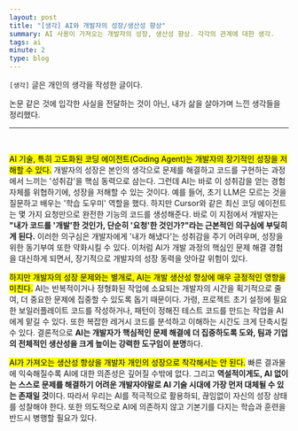 ```yaml
---
layout: post
title: "[생각] AI와 개발자의 성장/생산성 향상"
summary: AI 사용이 가져오는 개발자의 성장, 생산성 향상. 각각의 관계에 대한 생각.
tags: ai
minute: 2
type: blog
---
```



`[생각]` 글은 개인의 생각을 작성한 글이다.

논문 같은 것에 입각한 사실을 전달하는 것이 아닌, 내가 삶을 살아가며 느낀 생각들을 정리했다.


---

<br/>

<mark>AI 기술, 특히 고도화된 코딩 에이전트(Coding Agent)는 개발자의 장기적인 성장을 저해할 수 있다.</mark> 개발자의 성장은 본인의 생각으로 문제를 해결하고 코드를 구현하는 과정에서 느끼는 '성취감'을 핵심 동력으로 삼는다. 그런데 AI는 바로 이 성취감을 얻는 경험 자체를 위협하기에, 성장을 저해할 수 있는 것이다. 예를 들어, 초기 LLM은 모르는 것을 질문하고 배우는 '학습 도우미' 역할을 했다. 하지만 Cursor와 같은 최신 코딩 에이전트는 몇 가지 요청만으로 완전한 기능의 코드를 생성해준다. 바로 이 지점에서 개발자는 **"내가 코드를 '개발'한 것인가, 단순히 '요청'한 것인가?"라는 근본적인 의구심에 부딪히게 된다.** 이러한 의구심은 개발자에게 '내가 해냈다'는 성취감을 주기 어려우며, 성장을 위한 동기부여 또한 약화시킬 수 있다. 이처럼 AI가 개발 과정의 핵심인 문제 해결 경험을 대신하게 되면서, 장기적으로 개발자의 성장 동력을 앗아갈 위험이 있다.

<mark>하지만 개발자의 성장 문제와는 별개로, AI는 개발 생산성 향상에 매우 긍정적인 영향을 미친다.</mark> AI는 반복적이거나 정형화된 작업에 소요되는 개발자의 시간을 획기적으로 줄여, 더 중요한 문제에 집중할 수 있도록 돕기 때문이다. 가령, 프로젝트 초기 설정에 필요한 보일러플레이트 코드를 작성하거나, 패턴이 정해진 테스트 코드를 만드는 작업을 AI에게 맡길 수 있다. 또한 복잡한 레거시 코드를 분석하고 이해하는 시간도 크게 단축시킬 수 있다. 결론적으로 **AI는 개발자가 핵심적인 문제 해결에 더 집중하도록 도와, 팀과 기업의 전체적인 생산성을 크게 높이는 강력한 도구임이 분명**하다.

<mark>AI가 가져오는 생산성 향상을 개발자 개인의 성장으로 착각해서는 안 된다.</mark> 빠른 결과물에 익숙해질수록 AI에 대한 의존성은 깊어질 수밖에 없다. 그리고 **역설적이게도, AI 없이는 스스로 문제를 해결하기 어려운 개발자야말로 AI 기술 시대에 가장 먼저 대체될 수 있는 존재일 것**이다. 따라서 우리는 AI를 적극적으로 활용하되, 끊임없이 자신의 성장 상태를 성찰해야 한다. 또한 의도적으로 AI에 의존하지 않고 기본기를 다지는 학습과 훈련을 반드시 병행할 필요가 있다.
